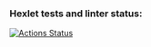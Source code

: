 ### Hexlet tests and linter status:
[![Actions Status](https://github.com/impuls64s/python-project-52/workflows/hexlet-check/badge.svg)](https://github.com/impuls64s/python-project-52/actions)